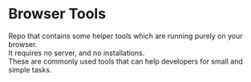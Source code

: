 # Browser Tools

Repo that contains some helper tools which are running purely on your browser.  
It requires no server, and no installations.  
These are commonly used tools that can help developers for small and simple tasks.
